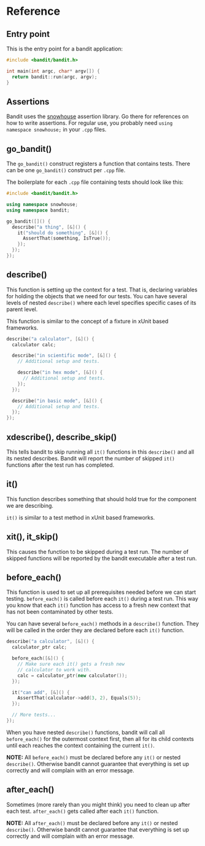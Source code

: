 # Reference

## Entry point

This is the entry point for a bandit application:

```c++
#include <bandit/bandit.h>

int main(int argc, char* argv[]) {
  return bandit::run(argc, argv);
}
```

## Assertions

Bandit uses the [snowhouse](https://github.com/banditcpp/snowhouse#assertions)
assertion library. Go there for references on how to write assertions.
For regular use, you probably need `using namespace snowhouse;` in your
`.cpp` files.

## go_bandit()

The `go_bandit()` construct registers a function that contains tests. There
can be one `go_bandit()` construct per `.cpp` file.

The boilerplate for each `.cpp` file containing tests should look like this:

```c++
#include <bandit/bandit.h>

using namespace snowhouse;
using namespace bandit;

go_bandit([]() {
  describe("a thing", [&]() {
    it("should do something", [&]() {
      AssertThat(something, IsTrue());
    });
  });
});
```

## describe()

This function is setting up the context for a test. That is, declaring variables
for holding the objects that we need for our tests. You can have several levels
of nested `describe()` where each level specifies specific cases of its parent
level.

This function is similar to the concept of a fixture in xUnit based frameworks.

```c++
describe("a calculator", [&]() {
  calculator calc;

  describe("in scientific mode", [&]() {
    // Additional setup and tests.

    describe("in hex mode", [&]() {
      // Additional setup and tests.
    });
  });

  describe("in basic mode", [&]() {
    // Additional setup and tests.
  });
});
```

## xdescribe(), describe_skip()

This tells bandit to skip running all `it()` functions in this `describe()` and
all its nested describes. Bandit will report the number of skipped `it()` functions
after the test run has completed.

## it()

This function describes something that should hold true for the component we are
describing.

`it()` is similar to a test method in xUnit based frameworks.

## xit(), it_skip()

This causes the function to be skipped during a test run. The number of skipped
functions will be reported by the bandit executable after a test run.

## before_each()

This function is used to set up all prerequisites needed before we can start
testing. `before_each()` is called before each `it()` during a test run. This
way you know that each `it()` function has access to a fresh new context that
has not been contaminated by other tests.

You can have several `before_each()` methods in a `describe()` function. They
will be called in the order they are declared before each `it()` function.

```c++
describe("a calculator", [&]() {
  calculator_ptr calc;

  before_each([&]() {
    // Make sure each it() gets a fresh new
    // calculator to work with.
    calc = calculator_ptr(new calculator());
  });

  it("can add", [&]() {
    AssertThat(calculator->add(3, 2), Equals(5));
  });

  // More tests...
});
```

When you have nested `describe()` functions, bandit will call all `before_each()`
for the outermost context first, then all for its child contexts until each reaches
the context containing the current `it()`.

**NOTE:** All `before_each()` must be declared before any `it()` or nested `describe()`.
Otherwise bandit cannot guarantee that everything is set up correctly and will
complain with an error message.

## after_each()

Sometimes (more rarely than you might think) you need to clean up after each
test. `after_each()` gets called after each `it()` function.

**NOTE:** All `after_each()` must be declared before any `it()` or nested `describe()`.
Otherwise bandit cannot guarantee that everything is set up correctly and will
complain with an error message.
